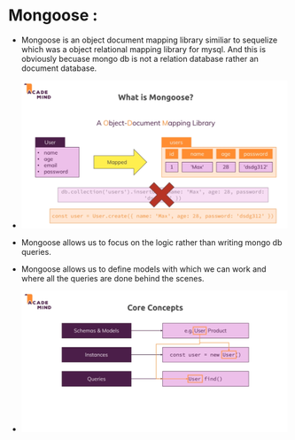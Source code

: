 # Mongoose : 

* Mongoose is an object document mapping library similiar to sequelize which was a object relational mapping library for mysql. And this is obviously becuase mongo db is not a relation database rather an document database.

* ![](2022-05-09-21-13-54.png)

* Mongoose allows us to focus on the logic rather than writing mongo db queries.

* Mongoose allows us to define models with which we can work and where all the queries are done behind the scenes.

* ![](2022-05-09-21-16-14.png)